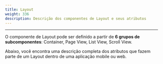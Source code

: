 ```yaml
---
title: Layout
weight: 336
description: Descrição dos componentes de Layout e seus atributos
---
```


---

O componente de Layout pode ser definido a partir de **6 grupos de subcomponentes**: Container, Page View, List View, Scroll View.  

Abaixo, você encontra uma descrição completa dos atributos que fazem parte de um Layout dentro de uma aplicação mobile ou web.
